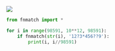 ![](Pasted%20image%2020240229110642.png)

```python
from fnmatch import *

for i in range(98591, 10**12, 98591):
	if fnmatch(str(i), '12?3*456??9'):
		print(i, i//98591)
```